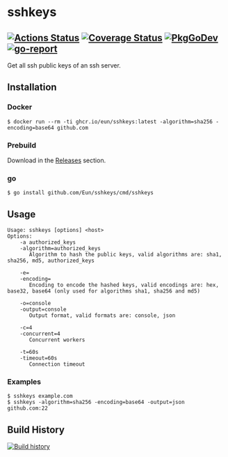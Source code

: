 # sshkeys
[![Actions Status](https://github.com/Eun/sshkeys/workflows/push/badge.svg)](https://github.com/Eun/sshkeys/actions)
[![Coverage Status](https://coveralls.io/repos/github/Eun/sshkeys/badge.svg?branch=master)](https://coveralls.io/github/Eun/sshkeys?branch=master)
[![PkgGoDev](https://img.shields.io/badge/pkg.go.dev-reference-blue)](https://pkg.go.dev/github.com/Eun/sshkeys)
[![go-report](https://goreportcard.com/badge/github.com/Eun/sshkeys)](https://goreportcard.com/report/github.com/Eun/sshkeys)
---
Get all ssh public keys of an ssh server.

## Installation

### Docker
```shell
$ docker run --rm -ti ghcr.io/eun/sshkeys:latest -algorithm=sha256 -encoding=base64 github.com
```

### Prebuild
Download in the [Releases](https://github.com/Eun/sshkeys/releases) section.

### go
```shell
$ go install github.com/Eun/sshkeys/cmd/sshkeys
```

## Usage
```shell
Usage: sshkeys [options] <host>
Options:
    -a authorized_keys
    -algorithm=authorized_keys
       Algorithm to hash the public keys, valid algorithms are: sha1, sha256, md5, authorized_keys

    -e=
    -encoding=
       Encoding to encode the hashed keys, valid encodings are: hex, base32, base64 (only used for algorithms sha1, sha256 and md5)

    -o=console
    -output=console
       Output format, valid formats are: console, json

    -c=4
    -concurrent=4
       Concurrent workers

    -t=60s
    -timeout=60s
       Connection timeout
```

### Examples
```shell
$ sshkeys example.com
$ sshkeys -algorithm=sha256 -encoding=base64 -output=json github.com:22
```

## Build History
[![Build history](https://buildstats.info/github/chart/Eun/sshkeys?branch=master)](https://github.com/Eun/go-bin-template/actions)